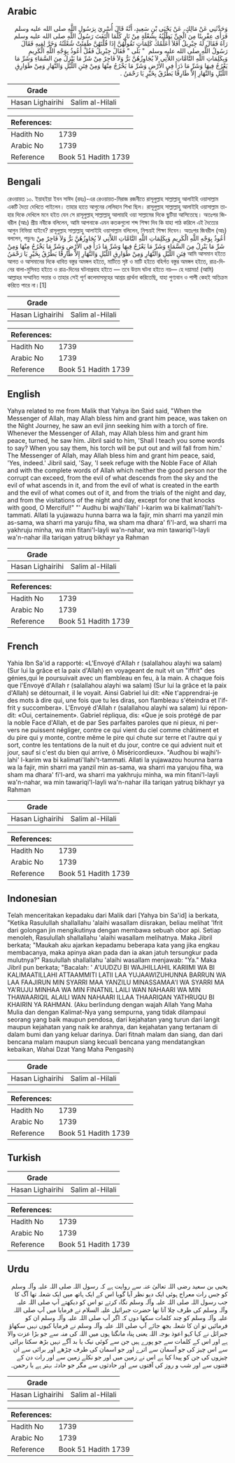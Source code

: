 ## Arabic


<div dir="rtl" lang="ar" style={{fontSize:'larger',backgroundColor:'#f8f9fa',padding:20}}>
وَحَدَّثَنِي عَنْ مَالِكٍ، عَنْ يَحْيَى بْنِ سَعِيدٍ، أَنَّهُ قَالَ أُسْرِيَ بِرَسُولِ اللَّهِ صلى الله عليه وسلم فَرَأَى عِفْرِيتًا مِنَ الْجِنِّ يَطْلُبُهُ بِشُعْلَةٍ مِنْ نَارٍ كُلَّمَا الْتَفَتَ رَسُولُ اللَّهِ صلى الله عليه وسلم رَآهُ فَقَالَ لَهُ جِبْرِيلُ أَفَلاَ أُعَلِّمُكَ كَلِمَاتٍ تَقُولُهُنَّ إِذَا قُلْتَهُنَّ طَفِئَتْ شُعْلَتُهُ وَخَرَّ لِفِيهِ فَقَالَ رَسُولُ اللَّهِ صلى الله عليه وسلم ‏ "‏ بَلَى ‏"‏ فَقَالَ جِبْرِيلُ فَقُلْ أَعُوذُ بِوَجْهِ اللَّهِ الْكَرِيمِ وَبِكَلِمَاتِ اللَّهِ التَّامَّاتِ اللاَّتِي لاَ يُجَاوِزُهُنَّ بَرٌّ وَلاَ فَاجِرٌ مِنْ شَرِّ مَا يَنْزِلُ مِنَ السَّمَاءِ وَشَرِّ مَا يَعْرُجُ فِيهَا وَشَرِّ مَا ذَرَأَ فِي الأَرْضِ وَشَرِّ مَا يَخْرُجُ مِنْهَا وَمِنْ فِتَنِ اللَّيْلِ وَالنَّهَارِ وَمِنْ طَوَارِقِ اللَّيْلِ وَالنَّهَارِ إِلاَّ طَارِقًا يَطْرُقُ بِخَيْرٍ يَا رَحْمَنُ ‏.‏
</div>
<div style={{backgroundColor:'#f8f9fa',padding:20, marginBottom: 10}}><table> <thead> <tr> <th>Grade</th> <th></th> </tr> </thead> <tbody> <tr><td>Hasan Lighairihi</td><td>Salim al-Hilali</td></tr></tbody></table><table> <thead> <tr> <th>References:</th> <th></th> </tr> </thead> <tbody><tr><td>Hadith No</td><td>1739</td></tr><tr><td>Arabic No</td><td>1739</td></tr><tr><td>Reference</td><td>Book 51 Hadith 1739</td></tr></tbody></table></div>

## Bengali


<div dir="ltr" lang="bn" style={{fontSize:'larger',backgroundColor:'#f8f9fa',padding:20}}>
রেওয়ায়ত ১০. ইয়াহইয়া ইবন সাঈদ (রহঃ)-এর রেওয়ায়ত-মিরাজ রজনীতে রাসূলুল্লাহ সাল্লাল্লাহু আলাইহি ওয়াসাল্লাম একটি দৈত্য দেখিতে পাইলেন। তাহার হাতে আগুনের লেলিহান শিখা ছিল। রাসূলুল্লাহ সাল্লাল্লাহু আলাইহি ওয়াসাল্লাম তাহার দিকে দেখিলে মনে হইত যেন সে রাসূলুল্লাহ্ সাল্লাল্লাহু আলায়হি ওয়া সাল্লামের দিকে ছুটিয়া আসিতেছে। অতঃপর জিবরীল (আঃ) প্রীয় নবীকে বলিলেন, আমি আপনাকে এমন কতকগুলো শব্দ শিক্ষা দিব কি যাহা পাঠ করিলে এই দৈত্যের আগুন নিভিয়া যাইবে? রাসূলুল্লাহ সাল্লাল্লাহু আলাইহি ওয়াসাল্লাম বলিলেন, নিশ্চয়ই শিক্ষা দিবেন। অতঃপর জিবরীল (আঃ) বললেন, পড়ুনঃ أَعُوذُ بِوَجْهِ اللَّهِ الْكَرِيمِ وَبِكَلِمَاتِ اللَّهِ التَّامَّاتِ اللاَّتِي لاَ يُجَاوِزُهُنَّ بَرٌّ وَلاَ فَاجِرٌ مِنْ شَرِّ مَا يَنْزِلُ مِنَ السَّمَاءِ وَشَرِّ مَا يَعْرُجُ فِيهَا وَشَرِّ مَا ذَرَأَ فِي الأَرْضِ وَشَرِّ مَا يَخْرُجُ مِنْهَا وَمِنْ فِتَنِ اللَّيْلِ وَالنَّهَارِ وَمِنْ طَوَارِقِ اللَّيْلِ وَالنَّهَارِ إِلاَّ طَارِقًا يَطْرُقُ بِخَيْرٍ يَا رَحْمَنُ আমি আসমান হইতে আগত ও আসমানের দিকে ধাবিত বস্তুর অমঙ্গল হইতে, মাটিতে সৃষ্ট ও মাটি হইতে বহির্গত বস্তুর অমঙ্গল হইতে, রাত্ৰ-দিনের বালা-মুসিবত হইতে ও রাত্ৰ-দিনের ঘটনাপ্রবাহ হইতে — তবে উত্তম ঘটনা হইতে নয়— হে দয়াময়! (আমি) আল্লাহর সম্মানিত সত্তার ও তাহার সেই পূর্ণ কলেমাসমূহের আশ্রয় প্রার্থনা করিতেছি, যাহা পুণ্যবান ও পাপী কেহই অতিক্রম করিতে পারে না।[1]
</div>
<div style={{backgroundColor:'#f8f9fa',padding:20, marginBottom: 10}}><table> <thead> <tr> <th>Grade</th> <th></th> </tr> </thead> <tbody> <tr><td>Hasan Lighairihi</td><td>Salim al-Hilali</td></tr></tbody></table><table> <thead> <tr> <th>References:</th> <th></th> </tr> </thead> <tbody><tr><td>Hadith No</td><td>1739</td></tr><tr><td>Arabic No</td><td>1739</td></tr><tr><td>Reference</td><td>Book 51 Hadith 1739</td></tr></tbody></table></div>

## English


<div dir="ltr" lang="en" style={{fontSize:'larger',backgroundColor:'#f8f9fa',padding:20}}>
Yahya related to me from Malik that Yahya ibn Said said, "When the Messenger of Allah, may Allah bless him and grant him peace, was taken on the Night Journey, he saw an evil jinn seeking him with a torch of fire. Whenever the Messenger of Allah, may Allah bless him and grant him peace, turned, he saw him. Jibril said to him, 'Shall I teach you some words to say? When you say them, his torch will be put out and will fall from him.' The Messenger of Allah, may Allah bless him and grant him peace, said, 'Yes, indeed.' Jibril said, 'Say, 'I seek refuge with the Noble Face of Allah and with the complete words of Allah which neither the good person nor the corrupt can exceed, from the evil of what descends from the sky and the evil of what ascends in it, and from the evil of what is created in the earth and the evil of what comes out of it, and from the trials of the night and day, and from the visitations of the night and day, except for one that knocks with good, O Merciful!" "' Audhu bi wajhi'llahi' l-karim wa bi kalimati'llahi't-tammati. Allati la yujawazu hunna barra wa la fajir, min sharri ma yanzil min as-sama, wa sharri ma yaruju fiha, wa sham ma dhara' fi'l-ard, wa sharri ma yakhruju minha, wa min fitani'l-layli wa'n-nahar, wa min tawariqi'l-layli wa'n-nahar illa tariqan yatruq bikhayr ya Rahman
</div>
<div style={{backgroundColor:'#f8f9fa',padding:20, marginBottom: 10}}><table> <thead> <tr> <th>Grade</th> <th></th> </tr> </thead> <tbody> <tr><td>Hasan Lighairihi</td><td>Salim al-Hilali</td></tr></tbody></table><table> <thead> <tr> <th>References:</th> <th></th> </tr> </thead> <tbody><tr><td>Hadith No</td><td>1739</td></tr><tr><td>Arabic No</td><td>1739</td></tr><tr><td>Reference</td><td>Book 51 Hadith 1739</td></tr></tbody></table></div>

## French


<div dir="ltr" lang="fr" style={{fontSize:'larger',backgroundColor:'#f8f9fa',padding:20}}>
Yahia Ibn Sa'id a rapporté: «L'Envoyé d'Allah r (salallahou alayhi wa salam) (Sur lui la grâce et la paix d'Allah) en voyageant de nuit vit un "iffrit" des génies,qui le poursuivait avec un flambleau en feu, à la main. A chaque fois que l'Envoyé d'Allah r (salallahou alayhi wa salam) (Sur lui la grâce et la paix d'Allah) se détournait, il le voyait. Ainsi Gabriel lui dit: «Ne t'apprendrai-je des mots à dire qui, une fois que tu les diras, son flambleau s'éteindra et l'iffrit y succombera». L'Envoyé d'Allah r (salallahou alayhi wa salam) lui répondit: «Oui, certainement». Gabriel répliqua, dis: «Que je sois protégé de par la noble Face d'Allah, et de par Ses parfaites paroles que ni pieux, ni pervers ne puissent négliger, contre ce qui vient du ciel comme châtiment et du pire qui y monte, contre même le pire qui chute sur terre et l'autre qui y sort, contre les tentations de la nuit et du jour, contre ce qui advient nuit et jour, sauf si c'est du bien qui arrive, ô Miséricordieux». "Audhou bi wajhi'llahi' l-karim wa bi kalimati'llahi't-tammati. Allati la yujawazou hounna barra wa la fajir, min sharri ma yanzil min as-sama, wa sharri ma yarujou fiha, wa sham ma dhara' fi'l-ard, wa sharri ma yakhruju minha, wa min fitani'l-layli wa'n-nahar, wa min tawariqi'l-layli wa'n-nahar illa tariqan yatruq bikhayr ya Rahman
</div>
<div style={{backgroundColor:'#f8f9fa',padding:20, marginBottom: 10}}><table> <thead> <tr> <th>Grade</th> <th></th> </tr> </thead> <tbody> <tr><td>Hasan Lighairihi</td><td>Salim al-Hilali</td></tr></tbody></table><table> <thead> <tr> <th>References:</th> <th></th> </tr> </thead> <tbody><tr><td>Hadith No</td><td>1739</td></tr><tr><td>Arabic No</td><td>1739</td></tr><tr><td>Reference</td><td>Book 51 Hadith 1739</td></tr></tbody></table></div>

## Indonesian


<div dir="ltr" lang="id" style={{fontSize:'larger',backgroundColor:'#f8f9fa',padding:20}}>
Telah menceritakan kepadaku dari Malik dari [Yahya bin Sa'id] ia berkata, "Ketika Rasulullah shallallahu 'alaihi wasallam diisrakan, beliau melihat 'Ifrit dari golongan jin mengikutinya dengan membawa sebuah obor api. Setiap menoleh, Rasulullah shallallahu 'alaihi wasallam melihatnya. Maka Jibril berkata; "Maukah aku ajarkan kepadamu beberapa kata yang jika engkau membacanya, maka apinya akan pada dan ia akan jatuh tersungkur pada mulutnya?" Rasulullah shallallahu 'alaihi wasallam menjawab: "Ya." Maka Jibril pun berkata; "Bacalah: ' A'UUDZU BI WAJHILLAHIL KARIIMI WA BI KALIMAATILLAHI ATTAAMMITI LATII LAA YUJAAWIZUHUNNA BARRUN WA LAA FAAJIRUN MIN SYARRI MAA YANZILU MINASSAMAA'I WA SYARRI MA YA'RUJU MINHAA WA MIN FINATNIL LAILI WAN NAHAARI WA MIN THAWAARIQIL ALAILI WAN NAHAARI ILLAA THAARIQAN YATHRUQU BI KHAIRIN YA RAHMAN. (Aku berlindung dengan wajah Allah Yang Maha Mulia dan dengan Kalimat-Nya yang sempurna, yang tidak dilampaui seorang yang baik maupun pendosa, dari kejahatan yang turun dari langit maupun kejahatan yang naik ke arahnya, dan kejahatan yang tertanam di dalam bumi dan yang keluar darinya. Dari fitnah malam dan siang, dan dari bencana malam maupun siang kecuali bencana yang mendatangkan kebaikan, Wahai Dzat Yang Maha Pengasih)
</div>
<div style={{backgroundColor:'#f8f9fa',padding:20, marginBottom: 10}}><table> <thead> <tr> <th>Grade</th> <th></th> </tr> </thead> <tbody> <tr><td>Hasan Lighairihi</td><td>Salim al-Hilali</td></tr></tbody></table><table> <thead> <tr> <th>References:</th> <th></th> </tr> </thead> <tbody><tr><td>Hadith No</td><td>1739</td></tr><tr><td>Arabic No</td><td>1739</td></tr><tr><td>Reference</td><td>Book 51 Hadith 1739</td></tr></tbody></table></div>

## Turkish


<div dir="ltr" lang="tr" style={{fontSize:'larger',backgroundColor:'#f8f9fa',padding:20}}>

</div>
<div style={{backgroundColor:'#f8f9fa',padding:20, marginBottom: 10}}><table> <thead> <tr> <th>Grade</th> <th></th> </tr> </thead> <tbody> <tr><td>Hasan Lighairihi</td><td>Salim al-Hilali</td></tr></tbody></table><table> <thead> <tr> <th>References:</th> <th></th> </tr> </thead> <tbody><tr><td>Hadith No</td><td>1739</td></tr><tr><td>Arabic No</td><td>1739</td></tr><tr><td>Reference</td><td>Book 51 Hadith 1739</td></tr></tbody></table></div>

## Urdu


<div dir="rtl" lang="ur" style={{fontSize:'larger',backgroundColor:'#f8f9fa',padding:20}}>
یحیی بن سعید رضی اللہ تعالیٰ عنہ سے روایت ہے کہ رسول اللہ صلی اللہ علیہ وآلہ وسلم کو جس رات معراج ہوئی ایک دیو نظر آیا گویا اس کے ایک ہاتھ میں ایک شعلہ تھا آگ کا جب رسول اللہ صلی اللہ علیہ وآلہ وسلم نگاہ کرتے تو اس کو دیکھتے آپ صلی اللہ علیہ وآلہ وسلم کی طرف چلا آتا تھا حضرت جبرائیل علیہ السلام نے فرمایا میں آپ صلی اللہ علیہ وآلہ وسلم کو چند کلمات سکھا دوں کہ اگر آپ صلی اللہ علیہ وآلہ وسلم ان کو فرمائیں تو ان کا شعلہ بجھ جائے آپ صلی اللہ علیہ وآلہ وسلم نے فرمایا کیوں نہیں سکھاؤ جبرائل نے کہا کہو اعوذ بوجہ اللہ یعنی پناہ مانگتا ہوں میں اللہ کی منہ سے جو بڑا عزت والا ہے اور اس کے کلمات سے جو پورے ہیں جن سے کوئی نیک یا بد آگے نہیں بڑھ سکتا برائی سے اس چیز کی جو آسمان سے اترے اور جو اسمان کی طرف چڑھے اور برائی سے ان چیزوں کی جن کو پیدا کیا ہے اس نے زمین میں اور جو نکلے زمین سے اور رات دن کے فتنوں سے اور شب و روز کی آفتوں سے اور حادثوں سے مگر جو حادثہ بہتر ہے یا رحمن۔
</div>
<div style={{backgroundColor:'#f8f9fa',padding:20, marginBottom: 10}}><table> <thead> <tr> <th>Grade</th> <th></th> </tr> </thead> <tbody> <tr><td>Hasan Lighairihi</td><td>Salim al-Hilali</td></tr></tbody></table><table> <thead> <tr> <th>References:</th> <th></th> </tr> </thead> <tbody><tr><td>Hadith No</td><td>1739</td></tr><tr><td>Arabic No</td><td>1739</td></tr><tr><td>Reference</td><td>Book 51 Hadith 1739</td></tr></tbody></table></div>